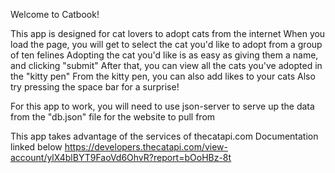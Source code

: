 Welcome to Catbook!

This app is designed for cat lovers to adopt cats from the internet
When you load the page, you will get to select the cat you'd like to adopt from a group of ten felines
Adopting the cat you'd like is as easy as giving them a name, and clicking "submit"
After that, you can view all the cats you've adopted in the "kitty pen"
From the kitty pen, you can also add likes to your cats
Also try pressing the space bar for a surprise!

For this app to work, you will need to use json-server to serve up the data from the "db.json" file for the website to pull from

This app takes advantage of the services of thecatapi.com
Documentation linked below
https://developers.thecatapi.com/view-account/ylX4blBYT9FaoVd6OhvR?report=bOoHBz-8t
